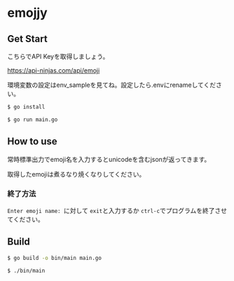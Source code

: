 # emojjy
## Get Start
こちらでAPI Keyを取得しましょう。

https://api-ninjas.com/api/emoji

環境変数の設定はenv_sampleを見てね。設定したら.envにrenameしてください。

```bash
$ go install

$ go run main.go
```

## How to use
常時標準出力でemoji名を入力するとunicodeを含むjsonが返ってきます。

取得したemojiは煮るなり焼くなりしてください。

### 終了方法
`Enter emoji name: `に対して `exit`と入力するか `ctrl-c`でプログラムを終了させてください。

## Build
```bash
$ go build -o bin/main main.go

$ ./bin/main
```
